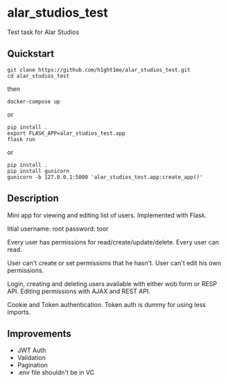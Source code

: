 # alar_studios_test
Test task for Alar Studios

## Quickstart
```
git clone https://github.com/h1ght1me/alar_studios_test.git
cd alar_studios_test
```
then
```
docker-compose up
```
or
```
pip install .
export FLASK_APP=alar_studios_test.app
flask run
```
or
```
pip install .
pip install gunicorn
gunicorn -b 127.0.0.1:5000 'alar_studios_test.app:create_app()'
```

## Description
Mini app for viewing and editing list of users. Implemented with Flask.

Iitial username: root password: toor

Every user has permissions for read/create/update/delete. Every user can read.

User can't create or set permissions that he hasn't. User can't edit his own permissions.

Login, creating and deleting users available with either wob form or RESP API. Editing permissions with AJAX and REST API.

Cookie and Token authentication. Token auth is dummy for using less imports.

## Improvements
- JWT Auth
- Validation
- Pagination
- .env file shouldn't be in VC
